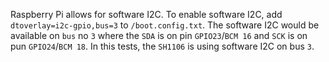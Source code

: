 Raspberry Pi allows for software I2C. To enable software I2C, add `dtoverlay=i2c-gpio,bus=3` to `/boot.config.txt`. The software I2C would be available on `bus` no `3` where the `SDA` is on pin `GPIO23`/`BCM 16` and `SCK` is on pun `GPIO24`/`BCM 18`. In this tests, the `SH1106` is using software I2C on bus `3`.